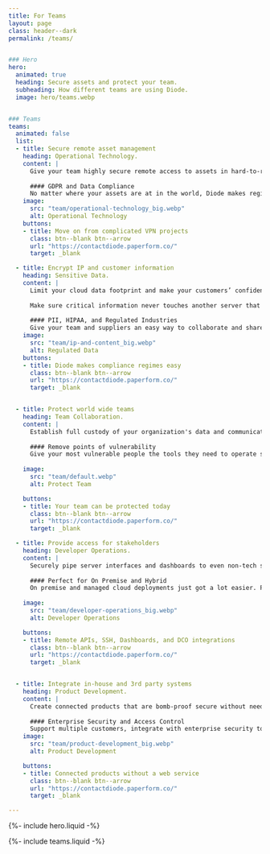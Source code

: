 ```yaml
---
title: For Teams
layout: page
class: header--dark
permalink: /teams/


### Hero
hero:
  animated: true
  heading: Secure assets and protect your team.
  subheading: How different teams are using Diode.
  image: hero/teams.webp


### Teams
teams:
  animated: false
  list:
  - title: Secure remote asset management
    heading: Operational Technology.
    content: |
      Give your team highly secure remote access to assets in hard-to-reach locations. Expand your OT security boundary without custom IT!
      
      #### GDPR and Data Compliance
      No matter where your assets are at in the world, Diode makes regionality and data compliance simple - all without IT setup or maintenance burden.
    image:
      src: "team/operational-technology_big.webp"
      alt: Operational Technology
    buttons:
    - title: Move on from complicated VPN projects
      class: btn--blank btn--arrow
      url: "https://contactdiode.paperform.co/"
      target: _blank

  - title: Encrypt IP and customer information
    heading: Sensitive Data.
    content: |
      Limit your cloud data footprint and make your customers’ confident in your security by keeping sensitive content under your full control.
    
      Make sure critical information never touches another server that will be copied, get stale, and become a liability.
    
      #### PII, HIPAA, and Regulated Industries
      Give your team and suppliers an easy way to collaborate and share information without the liability of email or cloud data.
    image:
      src: "team/ip-and-content_big.webp"
      alt: Regulated Data
    buttons:
    - title: Diode makes compliance regimes easy
      class: btn--blank btn--arrow
      url: "https://contactdiode.paperform.co/"
      target: _blank


  - title: Protect world wide teams
    heading: Team Collaboration.
    content: |
      Establish full custody of your organization's data and communications and eliminate data, identity, and behavioural leakages that could unintentionally violate regional data restrictions.
      
      #### Remove points of vulnerability
      Give your most vulnerable people the tools they need to operate securely in their persons, data, and communications.
    
    image:
      src: "team/default.webp"
      alt: Protect Team

    buttons:
    - title: Your team can be protected today
      class: btn--blank btn--arrow
      url: "https://contactdiode.paperform.co/"
      target: _blank

  - title: Provide access for stakeholders
    heading: Developer Operations.
    content: |
      Securely pipe server interfaces and dashboards to even non-tech stakeholders without development, and without complicated VPN clients.
      
      #### Perfect for On Premise and Hybrid
      On premise and managed cloud deployments just got a lot easier. Provision the server and ship product - Diode will connect you no matter where it lands.
    
    image:
      src: "team/developer-operations_big.webp"
      alt: Developer Operations

    buttons:
    - title: Remote APIs, SSH, Dashboards, and DCO integrations
      class: btn--blank btn--arrow
      url: "https://contactdiode.paperform.co/"
      target: _blank


  - title: Integrate in-house and 3rd party systems
    heading: Product Development.
    content: |
      Create connected products that are bomb-proof secure without needing a cloud service.  You can easily integrate partner components as your ecosystem matures - every piece of the system is explicitly identified and managed with Zero Trust security.
      
      #### Enterprise Security and Access Control
      Support multiple customers, integrate with enterprise security tools, and even reconfigure permissions later - all without changing your product.
    image:
      src: "team/product-development_big.webp"
      alt: Product Development

    buttons:
    - title: Connected products without a web service
      class: btn--blank btn--arrow
      url: "https://contactdiode.paperform.co/"
      target: _blank

---
```


{%- include hero.liquid -%}

{%- include teams.liquid -%}

